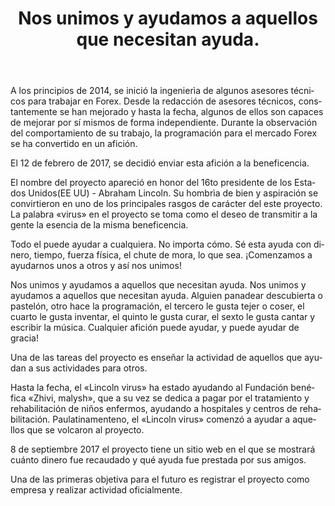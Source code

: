 ﻿---
layout: post

title: Nos unimos y ayudamos a aquellos que necesitan ayuda.
meta: 12.02.2017
cover_img: 2017.02.12/logo.png
cover_fit: contain

category: news

lang: es
ref: lincoln_virus_start
---

A los principios de 2014, se inició la ingenierìa de algunos asesores técnicos para trabajar en Forex.
Desde la redacción de asesores técnicos, constantemente  se han mejorado y hasta la fecha, algunos de ellos son capaces de mejorar por sí mismos de forma independiente.
Durante la observación del comportamiento de su trabajo, la programación para el mercado
Forex se ha convertido en un afición.

El 12 de febrero de 2017, se decidió enviar esta afición a la beneficencia.

El nombre del proyecto apareció en honor del 16to presidente de los Estados Unidos(EE UU) - Abraham Lincoln.
Su hombrìa de bien y aspiración se convirtieron en uno de los principales rasgos de carácter del este proyecto.
La palabra «virus» en el proyecto se toma como el deseo de transmitir a la gente la esencia de la misma beneficencia.

Todo el puede ayudar a cualquiera.
No importa cómo.
Sé esta ayuda con dinero, tiempo, fuerza física, el chute de mora, lo que sea.
¡Comenzamos a ayudarnos unos a otros y así nos unimos!

Nos unimos y ayudamos a aquellos que necesitan ayuda.
Nos unimos y ayudamos a aquellos que necesitan ayuda.
Alguien panadear descubierta o pastelón, otro hace la programación, el tercero le gusta tejer o coser, el cuarto le gusta inventar, el quinto le gusta curar, el sexto le gusta cantar y escribir la música.
Cualquier afición puede ayudar, y puede ayudar de gracia!

Una de las tareas del proyecto es enseñar la actividad de aquellos que ayudan a sus actividades para otros.

Hasta la fecha, el «Lincoln virus» ha estado ayudando al Fundación benéfica «Zhivi, malysh», que a su vez se dedica a pagar por el tratamiento y rehabilitación de niños enfermos, ayudando a hospitales y centros de rehabilitación.
Paulatinamenteno, el «Lincoln virus» comenzó a ayudar a aquellos que se volcaron al proyecto.

8 de septiembre 2017 el proyecto tiene un sitio web en el que se mostrará cuánto dinero fue recaudado y qué ayuda fue prestada por sus amigos.

Una de las primeras objetiva para el futuro es registrar el proyecto como empresa y realizar actividad oficialmente.
